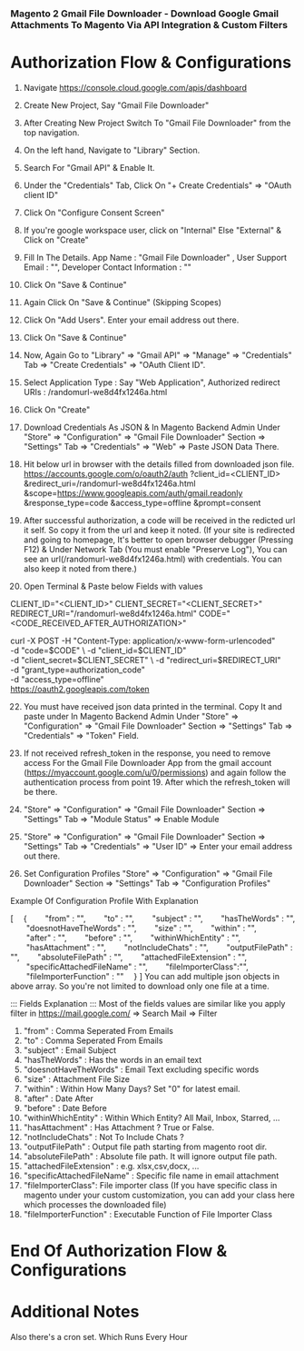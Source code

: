 ### Magento 2 Gmail File Downloader - Download Google Gmail Attachments To Magento Via API Integration & Custom Filters

# Authorization Flow & Configurations

1. Navigate https://console.cloud.google.com/apis/dashboard
2. Create New Project, Say "Gmail File Downloader"
3. After Creating New Project Switch To "Gmail File Downloader" from the top navigation.
4. On the left hand, Navigate to "Library" Section.
5. Search For "Gmail API" & Enable It.
6. Under the "Credentials" Tab, Click On "+ Create Credentials" => "OAuth client ID"
7. Click On "Configure Consent Screen"
8. If you're google workspace user, click on "Internal" Else "External" & Click on "Create"
9. Fill In The Details. App Name : "Gmail File Downloader" , User Support Email : "<Choose-Your-Email>", Developer Contact Information : "<Enter-Your-Email-Address>"
10. Click On "Save & Continue"
11. Again Click On "Save & Continue" (Skipping Scopes)
12. Click On "Add Users". Enter your email address out there.
13. Click On "Save & Continue"
14. Now, Again Go to "Library" => "Gmail API" => "Manage" => "Credentials" Tab => "Create Credentials" => "OAuth Client ID".
15. Select Application Type : Say "Web Application", Authorized redirect URIs : <your-website-url>/randomurl-we8d4fx1246a.html
16. Click On "Create"
17. Download Credentials As JSON & In Magento Backend Admin Under "Store" => "Configuration" => "Gmail File Downloader" Section => "Settings" Tab => "Credentials" => "Web" => Paste JSON Data There.

18. Hit below url in browser with the details filled from downloaded json file.
    https://accounts.google.com/o/oauth2/auth
    ?client_id=<CLIENT_ID>
    &redirect_uri=<your-website-url>/randomurl-we8d4fx1246a.html
    &scope=https://www.googleapis.com/auth/gmail.readonly
    &response_type=code
    &access_type=offline
    &prompt=consent

19. After successful authorization, a code will be received in the redicted url it self. So copy it from the url and keep it noted. (If your site is redirected and going to homepage, It's better to open browser debugger (Pressing F12) & Under Network Tab (You must enable "Preserve Log"), You can see an url(<your-website-url>/randomurl-we8d4fx1246a.html) with credentials. You can also keep it noted from there.)

20. Open Terminal & Paste below Fields with values

CLIENT_ID="<CLIENT_ID>"
CLIENT_SECRET="<CLIENT_SECRET>"
REDIRECT_URI="<your-website-url>/randomurl-we8d4fx1246a.html"
CODE="<CODE_RECEIVED_AFTER_AUTHORIZATION>"

curl -X POST -H "Content-Type: application/x-www-form-urlencoded" \
-d "code=$CODE" \
-d "client_id=$CLIENT_ID" \
-d "client_secret=$CLIENT_SECRET" \
-d "redirect_uri=$REDIRECT_URI" \
-d "grant_type=authorization_code" \
-d "access_type=offline" \
https://oauth2.googleapis.com/token

22. You must have received json data printed in the terminal. Copy It and paste under In Magento Backend Admin Under "Store" => "Configuration" => "Gmail File Downloader" Section => "Settings" Tab => "Credentials" => "Token" Field.

23. If not received refresh_token in the response, you need to remove access For the Gmail File Downloader App from the gmail account (https://myaccount.google.com/u/0/permissions) and again follow the authentication process from point 19. After which the refresh_token will be there.

24. "Store" => "Configuration" => "Gmail File Downloader" Section => "Settings" Tab => "Module Status" => Enable Module

25. "Store" => "Configuration" => "Gmail File Downloader" Section => "Settings" Tab => "Credentials" => "User ID" => Enter your email address out there.

26. Set Configuration Profiles
    "Store" => "Configuration" => "Gmail File Downloader" Section => "Settings" Tab => "Configuration Profiles"

Example Of Configuration Profile With Explanation

[
 {
  "from" : "",
  "to" : "",
  "subject" : "",
  "hasTheWords" : "",
  "doesnotHaveTheWords" : "",
  "size" : "",
  "within" : "",
  "after" : "",
  "before" : "",
  "withinWhichEntity" : "",
  "hasAttachment" : "",
  "notIncludeChats" : "",
  "outputFilePath" : "",
  "absoluteFilePath" : "",
  "attachedFileExtension" : "",
  "specificAttachedFileName" : "",
  "fileImporterClass":"",
  "fileImporterFunction" : ""
 }
]
You can add multiple json objects in above array. So you're not limited to download only one file at a time.

::: Fields Explanation :::
Most of the fields values are similar like you apply filter in https://mail.google.com/ => Search Mail => Filter

1. "from" : Comma Seperated From Emails
2. "to" : Comma Seperated From Emails
3. "subject" : Email Subject
4. "hasTheWords" : Has the words in an email text
5. "doesnotHaveTheWords" : Email Text excluding specific words
6. "size" : Attachment File Size
7. "within" : Within How Many Days? Set "0" for latest email.
8. "after" : Date After
9. "before" : Date Before
10. "withinWhichEntity" : Within Which Entity? All Mail, Inbox, Starred, ...
11. "hasAttachment" : Has Attachment ? True or False.
12. "notIncludeChats" : Not To Include Chats ?
13. "outputFilePath" : Output file path starting from magento root dir.
14. "absoluteFilePath" : Absolute file path. It will ignore output file path.
15. "attachedFileExtension" : e.g. xlsx,csv,docx, ...
16. "specificAttachedFileName" : Specific file name in email attachment
17. "fileImporterClass": File importer class (If you have specific class in magento under your custom customization, you can add your class here which processes the downloaded file)
18. "fileImporterFunction" : Executable Function of File Importer Class

# End Of Authorization Flow & Configurations

# Additional Notes

Also there's a cron set. Which Runs Every Hour
